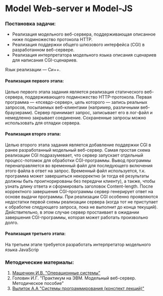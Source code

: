 # Model Web-server и Model-JS

### Постановка задачи:
* Реализация модельного веб-сервера, поддерживающая описанное ниже подмножество протокола     HTTP.
* Реализация поддержки общего шлюзового интерфейса (CGI) в разработанном веб-сервере.
* Реализация интерпретатора модельного языка описания сценариев для написания CGI-сценариев.

Язык реализации — Си++.

#### Реализация первого этапа:
Целью первого этапа задания является реализация статического веб-сервера, поддерживающего подмножество HTTP-протокола. 
Первая программа — «псевдо-сервер», цель которого — запись реальных запросов, посылаемых веб-клиентами (например, различными веб-браузерами). Сервер принимает запрос, записывает его в лог-файл и немедленно закрывает соединение. Сохраненные запросы можно использовать для отладки сервера. 

#### Реализация вторго этапа:
Целью второго этапа задания является добавление поддержки CGI в ранее разработанный модельный веб-сервер. 
Самая простая схема реализации CGI подразумевает, что сервер запускает отдельный процесс-потомок для обработки CGI-программы. Вывод программы перенаправляется во временный файл для последующего включения этого файла в ответ на запрос. Временный файл используется, т.к. программа может завершиться некорректно (и тогда её результаты должны быть проигнорированы без передачи клиенту), а также, чтобы узнать длину ответа и сформировать заголовок Content-length. После корректного завершения CGI-программы сервер генерирует ответ на основе выдачи программы. При реализации CGI особенно проявляются недостатки первой схемы реализации сервера (когда тот не приступает к обработке следующего запроса, пока не выполнит до конца текущий). Действительно, в этом случае сервер простаивает в ожидании завершения CGI-программы, которая может работать произвольно долго.

#### Реализация третьего этапа:
На третьем этапе требуется разработать интерпретатор модельного языка JavaScrip

### Методические материалы:
1. [Машечкин И.В. "Операционные системы"](https://ftp.vtyulb.ru/Операционные%20системы%20%28машбук%29.pdf)
2. Головин И.Г. "Практикум на ЭВМ. Модельный веб-сервер. Методическое пособие"
3. [Вылиток А.А "Системы программирования (конспект лекций)"](https://teach-in.ru/file/synopsis/pdf/programming-systems-M.pdf)
